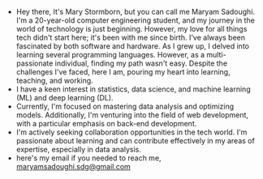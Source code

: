 - Hey there, It's Mary Stormborn, but you can call me Maryam Sadoughi. I'm a 20-year-old computer engineering student, and my journey in the world of technology is just beginning. However, my love for all things tech didn't start here; it's been with me since birth. I've always been fascinated by both software and hardware.
As I grew up, I delved into learning several programming languages. However, as a multi-passionate individual, finding my path wasn't easy. Despite the challenges I've faced, here I am, pouring my heart into learning, teaching, and working.
- I have a keen interest in statistics, data science, and machine learning (ML) and deep learning (DL).
-  Currently, I'm focused on mastering data analysis and optimizing models. Additionally, I'm venturing into the field of web development, with a particular emphasis on back-end development.
-  I'm actively seeking collaboration opportunities in the tech world. I'm passionate about learning and can contribute effectively in my areas of expertise, especially in data analysis.
-  here's my email if you needed to reach me, maryamsadoughi.sdg@gmail.com


